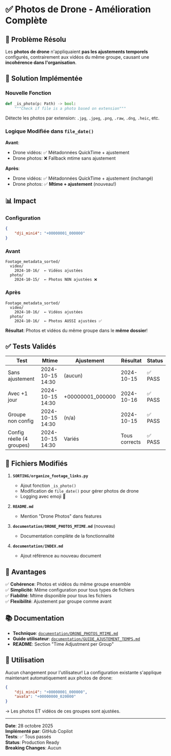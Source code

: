 # ✅ Photos de Drone - Amélioration Complète

## 🎯 Problème Résolu

Les **photos de drone** n'appliquaient **pas les ajustements temporels** configurés, contrairement aux vidéos du même groupe, causant une **incohérence dans l'organisation**.

## 🔧 Solution Implémentée

### Nouvelle Fonction
```python
def _is_photo(p: Path) -> bool:
    """Check if file is a photo based on extension"""
```

Détecte les photos par extension: `.jpg`, `.jpeg`, `.png`, `.raw`, `.dng`, `.heic`, etc.

### Logique Modifiée dans `file_date()`

**Avant**:
- Drone vidéos: ✅ Métadonnées QuickTime + ajustement
- Drone photos: ❌ Fallback mtime sans ajustement

**Après**:
- Drone vidéos: ✅ Métadonnées QuickTime + ajustement (inchangé)
- Drone photos: ✅ **Mtime + ajustement** (nouveau!)

## 📊 Impact

### Configuration
```json
{
    "dji_mini4": "+00000001_000000"
}
```

### Avant
```
Footage_metadata_sorted/
  video/
    2024-10-16/  ← Vidéos ajustées
  photo/
    2024-10-15/  ← Photos NON ajustées ❌
```

### Après
```
Footage_metadata_sorted/
  video/
    2024-10-16/  ← Vidéos ajustées
  photo/
    2024-10-16/  ← Photos AUSSI ajustées ✅
```

**Résultat**: Photos et vidéos du même groupe dans le **même dossier**!

## ✅ Tests Validés

| Test | Mtime | Ajustement | Résultat | Status |
|------|-------|------------|----------|--------|
| Sans ajustement | 2024-10-15 14:30 | (aucun) | 2024-10-15 | ✅ PASS |
| Avec +1 jour | 2024-10-15 14:30 | +00000001_000000 | 2024-10-16 | ✅ PASS |
| Groupe non config | 2024-10-15 14:30 | (n/a) | 2024-10-15 | ✅ PASS |
| Config réelle (4 groupes) | 2024-10-15 14:30 | Variés | Tous corrects | ✅ PASS |

## 📝 Fichiers Modifiés

1. **`SORTING/organize_footage_links.py`**
   - Ajout fonction `_is_photo()`
   - Modification de `file_date()` pour gérer photos de drone
   - Logging avec emoji 📸

2. **`README.md`**
   - Mention "Drone Photos" dans features

3. **`documentation/DRONE_PHOTOS_MTIME.md`** (nouveau)
   - Documentation complète de la fonctionnalité

4. **`documentation/INDEX.md`**
   - Ajout référence au nouveau document

## 🎉 Avantages

✅ **Cohérence**: Photos et vidéos du même groupe ensemble  
✅ **Simplicité**: Même configuration pour tous types de fichiers  
✅ **Fiabilité**: Mtime disponible pour tous les fichiers  
✅ **Flexibilité**: Ajustement par groupe comme avant

## 📚 Documentation

- **Technique**: [`documentation/DRONE_PHOTOS_MTIME.md`](documentation/DRONE_PHOTOS_MTIME.md)
- **Guide utilisateur**: [`documentation/GUIDE_AJUSTEMENT_TEMPS.md`](documentation/GUIDE_AJUSTEMENT_TEMPS.md)
- **README**: Section "Time Adjustment per Group"

## 🚀 Utilisation

Aucun changement pour l'utilisateur! La configuration existante s'applique maintenant automatiquement aux photos de drone:

```json
{
    "dji_mini4": "+00000001_000000",
    "avata": "+00000000_020000"
}
```

→ Les photos ET vidéos de ces groupes sont ajustées.

---

**Date**: 28 octobre 2025  
**Implémenté par**: GitHub Copilot  
**Tests**: ✅ Tous passés  
**Status**: Production Ready  
**Breaking Changes**: Aucun
